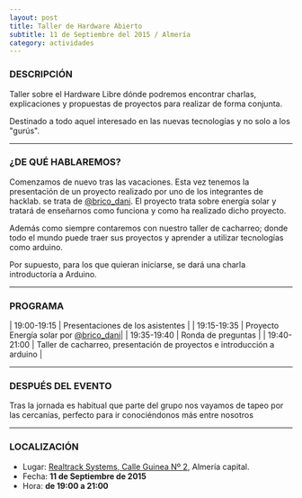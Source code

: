 ```yaml
---
layout: post
title: Taller de Hardware Abierto
subtitle: 11 de Septiembre del 2015 / Almería
category: actividades
---
```


### DESCRIPCIÓN

Taller sobre el Hardware Libre dónde podremos encontrar charlas, explicaciones
y propuestas de proyectos para realizar de forma conjunta.

Destinado a todo aquel interesado en las nuevas tecnologías y no solo a los
"gurús".

---


### ¿DE QUÉ HABLAREMOS?

Comenzamos de nuevo tras las vacaciones. Esta vez tenemos la presentación de un proyecto
realizado por uno de los integrantes de hacklab. se trata de [@brico_dani][2].
El proyecto trata sobre energía solar y tratará de enseñarnos como funciona y
como ha realizado dicho proyecto.

Además como siempre contaremos con nuestro taller de cacharreo; donde todo el mundo
puede traer sus proyectos y aprender a utilizar tecnologías como arduino.

Por supuesto, para los que quieran iniciarse, se dará una charla introductoría a Arduino.

---

### PROGRAMA

| 19:00-19:15   | Presentaciones de los asistentes  |
| 19:15-19:35	| Proyecto Energía solar por [@brico_dani][2]|
| 19:35-19:40 	| Ronda de preguntas |
| 19:40-21:00 	| Taller de cacharreo, presentación de proyectos e introducción a arduino |

---

### DESPUÉS DEL EVENTO

Tras la jornada es habitual que parte del grupo nos vayamos de tapeo por las cercanías, perfecto para ir conociéndonos más entre nosotros

---

### LOCALIZACIÓN

* Lugar: [Realtrack Systems, Calle Guinea Nº 2][1], Almería capital.
* Fecha: **11 de Septiembre de 2015**
* Hora: **de 19:00 a 21:00**


[1]: http://bit.ly/RealTrackSystems
[2]: http://foro.hacklabalmeria.net/users/brico_dani/activity
